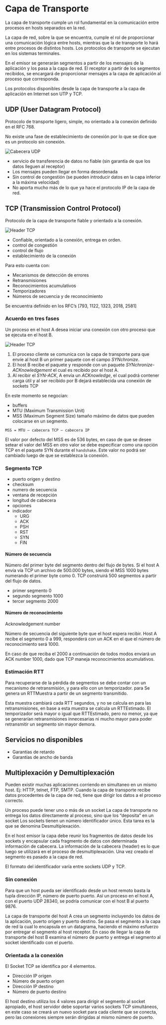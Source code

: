 # Capa de Transporte

La capa de transporte cumple un rol fundamental en la comunicación entre procesos en hosts separados en la red.

La capa de red, sobre la que se encuentra, cumple el rol de proporcionar una comunicación lógica entre hosts, mientras que la de transporte lo hará entre procesos de distintos hosts. Los protocolos de transporte se ejecutan en los sistemas terminales.

En el emisor se generarán segmentos a partir de los mensajes de la aplicación y los pasa a la capa de red. El receptor a partir de los segmentos recibidos, se encargará de proporcionar mensajes a la capa de aplicación al proceso que corresponda.

Los protocolos disponibles desde la capa de transporte a la capa de aplicación en Internet son UTP y TCP.

## UDP (User Datagram Protocol)

Protocolo de transporte ligero, simple, no orientado a la conexión definido en el RFC 768.

No existe una fase de establecimiento de conexión por lo que se dice que es un protocolo sin conexión.

![Cabecera UDP](./img/08_udp_header.gif)

- servicio de transferencia de datos no fiable
(sin garantía de que los datos lleguen al receptor)
- Los mensajes pueden llegar en forma desordenada
- Sin control de congestión
(se pueden introducir datos en la capa inferior a la máxima velocidad)
- No aporta mucho más de lo que ya hace el protocolo IP de la capa de red.

## TCP (Transmission Control Protocol)

Protocolo de la capa de transporte fiable y orientado a la conexión.

![Header TCP](./img/10_tcp_header.gif)

- Confiable, orientado a la conexión, entrega en orden.
- control de congestión
- control de flujo
- establecimiento de la conexión

Para esto cuenta con:

- Mecanismos de detección de errores
- Retransmisiones
- Reconocimientos acumulativos
- Temporizadores
- Números de secuencia y de reconocimiento

Se encuentra definido en los RFC’s [793, 1122, 1323, 2018, 2581]

### Acuerdo en tres fases

Un proceso en el host A desea iniciar una conexión con otro proceso que se ejecuta en el host B.

![Header TCP](./img/10_tcp_three_way_hand_shake.png)

1. El proceso cliente se comunica con la capa de transporte para que envíe al host B un primer paquete con el campo *SYNchronize*.
2. El host B recibe el paquete y responde con un paquete *SYNchronize-ACKnowledgement* el cual es recibido por el host A.
3. Al recibir el *SYN-ACK*, A envía un *ACKnowledge*, el cual podrá contener carga útil y al ser recibido por B dejará establecida una conexión de sockets TCP

En este momento se negocian:

- buffers
- MTU (Maximum Transmission Unit)
- MSS (Maximum Segment Size) tamaño máximo de datos que pueden colocarse en un segmento.

`MSS = MTU – cabecera TCP – cabecera IP`

El valor por defecto del MSS es de 536 bytes, en caso de que se desee setear el valor del MSS en otro valor se debe especificar como una opción TCP en el paquete SYN durante el `handshake`.
Este valor no podrá ser cambiado luego de que se establezca la conexión.

### Segmento TCP

- puerto origen y destino
- checksum
- numero de secuencia
- ventana de recepción
- longitud de cabecera
- opciones
- indicador
  - URG
  - ACK
  - PSH
  - RST
  - SYN
  - FIN

#### Número de secuencia

Número del primer byte del segmento dentro del flujo de bytes.
Si el host A envía vía TCP un archivo de 500.000 bytes, siendo el MSS 1000 bytes numerando el primer byte como 0.
TCP construirá 500 segmentos a partir del flujo de datos.

- primer segmento 0
- segundo segmento 1000
- tercer segmento 2000

#### Número de reconocimiento

Acknowledgement number

Número de secuencia del siguiente byte que el host espera recibir.
Host A recibe el segmento 0 a 999, responderá con un ACK en el que el número de reconocimiento será 1000.

En caso de que reciba el 2000 a continuación de todos modos enviará un ACK number 1000, dado que TCP maneja reconocimientos acumulativos.

### Estimación RTT

Para recuperarse de la pérdida de segmentos se debe contar con un mecanismo de retransmisión, y para ello con un temporizador.
para
Se genera un RTTMuestra a partir de un segmento transmitido.

Esta muestra cambiará cada RTT segundos, y no se calcula en para las retransmisiones, en base a esta muestra se calcula un RTTEstimado.
El temporizador será mayor o igual que RTTEstimado, pero no menor, ya que se generarían retransmisiones innecesarias ni mucho mayor para poder retransmitir un segmento sin mayor demora.


## Servicios no disponibles

- Garantías de retardo
- Garantías de ancho de banda

## Multiplexación y Demultiplexación

Pueden existir muchas aplicaciones corriendo en simultaneo en un mismo host. Ej: HTTP, telnet, FTP, SMTP. Cuando la capa de transporte recibe datos procedentes de la capa de red, tiene que dirigir los datos a el proceso correcto.

Un proceso puede tener uno o más de un socket La capa de transporte no entrega los datos directamente al proceso, sino que los “deposita” en un socket Los sockets tienen un número identificador único. Esta tarea es la que se denomina Desmultiplexación.

En el host emisor la capa debe reunir los fragmentos de datos
desde los sockets y encapsular cada fragmento de datos con determinada información de cabecera. La información de la cabecera (header) es lo que luego se utilizará en el proceso de desmultiplexación. Una vez creado el segmento es pasado a la capa de red.

El formato del identificador varía entre sockets UDP y TCP.

### Sin conexión

Para que un host pueda ser identificado desde un host remoto basta la tupla dirección IP, número de puerto puerto. Así un proceso en el host A, con el puerto UDP 28340, se podría comunicar con el host B al puerto 9876.

La capa de transporte del host A crea un segmento incluyendo los datos
de la aplicación, puerto origen y puerto destino. Se pasa el segmento a la capa de red la cual lo encapsula en un datagrama, haciendo el máximo esfuerzo por entregar el segmento al host receptor. En caso de llegar la capa de transporte del host B examina el número de puerto y entrega el segmento al socket identificado con el puerto.

### Orientada a la conexión

El Socket TCP se identifica por 4 elementos.

- Dirección IP origen
- Número de puerto origen
- Dirección IP destino
- Número de puerto destino

El host destino utiliza los 4 valores para dirigir el segmento al socket apropiado, el host servidor debe soportar varios sockets TCP simultáneos, en este caso se creará un nuevo socket para cada cliente que se conecta, pero las conexiones siempre serán dirigidas al mismo número de puerto.
